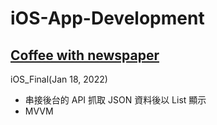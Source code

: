 # iOS-App-Development

## [Coffee with newspaper](https://medium.com/海大-ios-app-程式設計/ios期末app-95b24e857c9a)
iOS_Final(Jan 18, 2022)
- 串接後台的 API 抓取 JSON 資料後以 List 顯示
- MVVM
